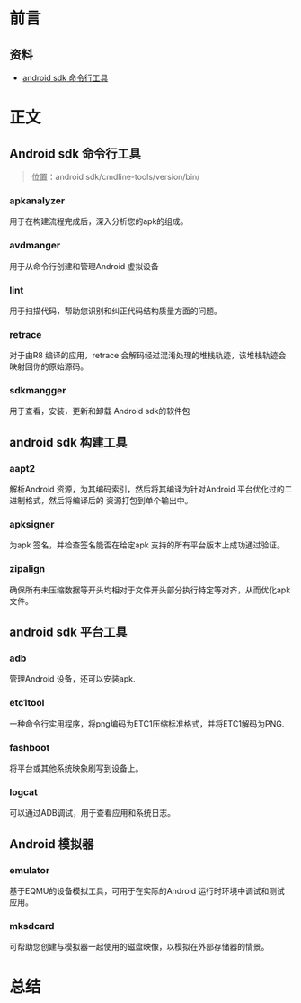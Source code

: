 # 前言
## 资料
* [android sdk 命令行工具](https://developer.android.com/studio/command-line)

# 正文
## Android sdk 命令行工具
> 位置：android sdk/cmdline-tools/version/bin/
### apkanalyzer
用于在构建流程完成后，深入分析您的apk的组成。
### avdmanger 
用于从命令行创建和管理Android 虚拟设备
### lint 
用于扫描代码，帮助您识别和纠正代码结构质量方面的问题。
### retrace 
对于由R8 编译的应用，retrace 会解码经过混淆处理的堆栈轨迹，该堆栈轨迹会映射回你的原始源码。
### sdkmangger
用于查看，安装，更新和卸载 Android sdk的软件包 
## android sdk 构建工具 
### aapt2
解析Android 资源，为其编码索引，然后将其编译为针对Android 平台优化过的二进制格式，然后将编译后的
资源打包到单个输出中。
### apksigner
为apk 签名，并检查签名能否在给定apk 支持的所有平台版本上成功通过验证。
### zipalign 
确保所有未压缩数据等开头均相对于文件开头部分执行特定等对齐，从而优化apk 文件。
## android sdk 平台工具 
### adb 
管理Android 设备，还可以安装apk.
### etc1tool 
一种命令行实用程序，将png编码为ETC1压缩标准格式，并将ETC1解码为PNG.
### fashboot 
将平台或其他系统映象刷写到设备上。
### logcat 
可以通过ADB调试，用于查看应用和系统日志。
## Android 模拟器
### emulator
基于EQMU的设备模拟工具，可用于在实际的Android 运行时环境中调试和测试应用。
### mksdcard 
可帮助您创建与模拟器一起使用的磁盘映像，以模拟在外部存储器的情景。
# 总结